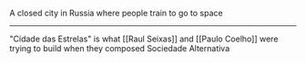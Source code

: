 A closed city in Russia where people train to go to space

---

"Cidade das Estrelas" is what [[Raul Seixas]] and [[Paulo Coelho]] were trying to build when they composed Sociedade Alternativa
